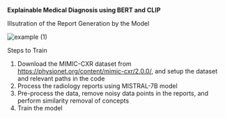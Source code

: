 **Explainable Medical Diagnosis using BERT and CLIP**


Illsutration of the Report Generation by the Model

![example (1)](https://github.com/user-attachments/assets/aeca0b51-852b-4408-b31c-2a707f8fd50d)

Steps to Train
1) Download the MIMIC-CXR dataset from https://physionet.org/content/mimic-cxr/2.0.0/, and setup the dataset and relevant paths in the code
2) Process the radiology reports using MISTRAL-7B model 
3) Pre-process the data, remove noisy data points in the reports, and perform similarity removal of concepts
4) Train the model
   
